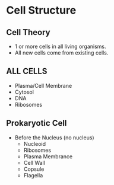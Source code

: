 # Cell Structure
## Cell Theory
- 1 or more cells in all living organisms.
- All new cells come from existing cells.
## ALL CELLS
- Plasma/Cell Membrane
- Cytosol
- DNA
- Ribosomes
## Prokaryotic Cell
- Before the Nucleus (no nucleus)
	- Nucleoid
	- Ribosomes
	- Plasma Membrance
	- Cell Wall
	- Copsule
	- Flagella